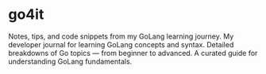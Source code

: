 # go4it
Notes, tips, and code snippets from my GoLang learning journey. My developer journal for learning GoLang concepts and syntax. Detailed breakdowns of Go topics — from beginner to advanced. A curated guide for understanding GoLang fundamentals.
